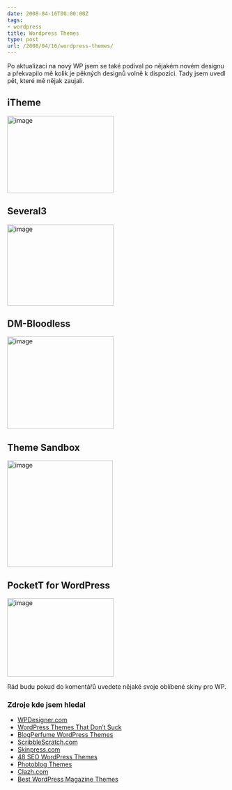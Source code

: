 ```yaml
---
date: 2008-04-16T00:00:00Z
tags:
- wordpress
title: Wordpress Themes
type: post
url: /2008/04/16/wordpress-themes/
---
```


Po aktualizaci na nový WP jsem se také podíval po nějakém novém designu a překvapilo mě kolik je pěkných designů volně k dispozici. Tady jsem uvedl pět, které mě nějak zaujali.
<h2>iTheme</h2>
<a href="https://www.ndesign-studio.com/resources/wp-themes/itheme/"><img style="border-top-width: 0px; border-left-width: 0px; border-bottom-width: 0px; border-right-width: 0px" src="https://blog.prskavec.net/wp-content/uploads/2008/04/image3.png" border="0" alt="image" width="244" height="177" /></a>
<h2>Several3</h2>
<a href="https://themespack.com/several3-wordpress-theme.html"><img style="border-right: 0px; border-top: 0px; border-left: 0px; border-bottom: 0px" src="https://blog.prskavec.net/wp-content/uploads/2008/04/image4.png" border="0" alt="image" width="244" height="186" /></a>
<h2>DM-Bloodless</h2>
<a href="https://deafmusician.com/dm-bloodless/"><img style="border-right: 0px; border-top: 0px; border-left: 0px; border-bottom: 0px" src="https://blog.prskavec.net/wp-content/uploads/2008/04/image5.png" border="0" alt="image" width="244" height="212" /></a>
<h2>Theme Sandbox</h2>
<a href="https://demo.ifelse.co.uk/"><img style="border-right: 0px; border-top: 0px; border-left: 0px; border-bottom: 0px" src="https://blog.prskavec.net/wp-content/uploads/2008/04/image6.png" border="0" alt="image" width="242" height="244" /></a>
<h2>PocketT for WordPress</h2>
<a href="https://www.nyssajbrown.net/pockett/"><img style="border-right: 0px; border-top: 0px; border-left: 0px; border-bottom: 0px" src="https://blog.prskavec.net/wp-content/uploads/2008/04/image7.png" border="0" alt="image" width="244" height="180" /></a>

Rád budu pokud do komentářů uvedete nějaké svoje oblíbené skiny pro WP.
<h3>Zdroje kde jsem hledal</h3>
<ul>
	<li><a href="https://www.wpdesigner.com/">WPDesigner.com</a></li>
	<li><a href="https://wordpressthemesthatdontsuck.com/">WordPress Themes That Don’t Suck</a></li>
	<li><a href="https://www.blogperfume.com/category/wordpress-theme/">BlogPerfume WordPress Themes</a></li>
	<li><a href="https://scribblescratch.com/themes">ScribbleScratch.com</a></li>
	<li><a href="https://www.skinpress.com/category/wordpress/">Skinpress.com</a></li>
	<li><a href="https://courtneytuttle.com/seo-wordpress-themes/">48 SEO WordPress Themes</a></li>
	<li><a href="https://www.teknobites.com/2007/08/30/photoblog-themes-for-wordpress/">Photoblog Themes</a></li>
	<li><a href="https://www.clazh.com/free-magazine-style-wordpress-themes-and-more/">Clazh.com</a></li>
	<li><a href="https://themeplayground.com/the-best-wordpress-magazine-themes-available">Best WordPress Magazine Themes</a></li>
</ul>
